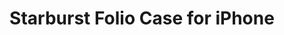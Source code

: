 ---
layout: project
permalink: /case_starburst/
title: "Starburst Folio Case for iPhone"
description: "Fashion case with cover that folds into the stand"
challenge: "iPhone case that combines functionality in its fashionable look."
result: "This case is inspired by the charm and mobility of Issey Miyake's Bao Bao bags. The cover has built-in magnets that connect together to create the stand."
services:
 - "research"
 - "ideation"
 - "prototyping"
 - "3D CAD"
main_image: "/assets/images/projects/case_starburst/main.gif"
images:
 - "/assets/images/projects/case_starburst/01.jpg"
 - "/assets/images/projects/case_starburst/02.jpg"
 - "/assets/images/projects/case_starburst/03.jpg"
---